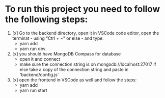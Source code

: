 # To run this project you need to follow the following steps:
1. [x] Go to the backend directory, open it in VSCode code editor, open the terminat - using "Ctrl + ~" or else - and type:
      - yarn add
      - yarn run dev     
2. [x] you should have MongoDB Compass for database
      - open it and connect
      - make sure the connection string is on mongodb://localhost:27017 if else take a copy of the connection string and paste in 'backend/config.js'
3. [x] open the frontend in VSCode as well and follow the steps:
      - yarn add
      - yarn run start

